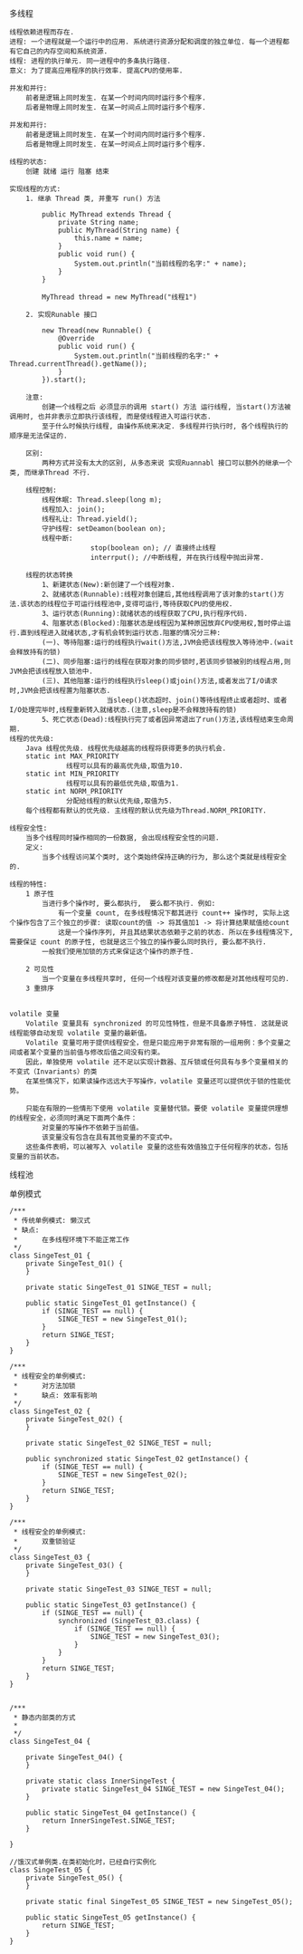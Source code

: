 多线程

    线程依赖进程而存在.
    进程: 一个进程就是一个运行中的应用. 系统进行资源分配和调度的独立单位. 每一个进程都有它自己的内存空间和系统资源.
    线程: 进程的执行单元. 同一进程中的多条执行路径.
    意义: 为了提高应用程序的执行效率. 提高CPU的使用率.

    并发和并行:
        前者是逻辑上同时发生. 在某一个时间内同时运行多个程序.
        后者是物理上同时发生. 在某一时间点上同时运行多个程序.

    并发和并行:
        前者是逻辑上同时发生. 在某一个时间内同时运行多个程序.
        后者是物理上同时发生. 在某一时间点上同时运行多个程序.

    线程的状态:
        创建 就绪 运行 阻塞 结束

    实现线程的方式:
        1. 继承 Thread 类, 并重写 run() 方法

            public MyThread extends Thread {
                private String name;
                public MyThread(String name) {
                    this.name = name;
                }
                public void run() {
                    System.out.println("当前线程的名字:" + name);
                }
            }

            MyThread thread = new MyThread("线程1")

        2. 实现Runable 接口

            new Thread(new Runnable() {
                @Override
                public void run() {
                    System.out.println("当前线程的名字:" + Thread.currentThread().getName());
                }
            }).start();

        注意:
            创建一个线程之后 必须显示的调用 start() 方法 运行线程, 当start()方法被调用时, 也并非表示立即执行该线程, 而是使线程进入可运行状态.
            至于什么时候执行线程, 由操作系统来决定. 多线程并行执行时, 各个线程执行的顺序是无法保证的.

        区别:
            两种方式并没有太大的区别, 从多态来说 实现Ruannabl 接口可以额外的继承一个类, 而继承Thread 不行.

        线程控制:
            线程休眠: Thread.sleep(long m);
            线程加入: join();
            线程礼让: Thread.yield();
            守护线程: setDeamon(boolean on);
            线程中断:
                        stop(boolean on); // 直接终止线程
                        interrput(); //中断线程, 并在执行线程中抛出异常.

        线程的状态转换
            1、新建状态(New):新创建了一个线程对象.
            2、就绪状态(Runnable):线程对象创建后,其他线程调用了该对象的start()方法.该状态的线程位于可运行线程池中,变得可运行,等待获取CPU的使用权.
            3、运行状态(Running):就绪状态的线程获取了CPU,执行程序代码.
            4、阻塞状态(Blocked):阻塞状态是线程因为某种原因放弃CPU使用权,暂时停止运行.直到线程进入就绪状态,才有机会转到运行状态.阻塞的情况分三种:
            (一)、等待阻塞:运行的线程执行wait()方法,JVM会把该线程放入等待池中.(wait会释放持有的锁)
            (二)、同步阻塞:运行的线程在获取对象的同步锁时,若该同步锁被别的线程占用,则JVM会把该线程放入锁池中.
            (三)、其他阻塞:运行的线程执行sleep()或join()方法,或者发出了I/O请求时,JVM会把该线程置为阻塞状态.
                            当sleep()状态超时、join()等待线程终止或者超时、或者I/O处理完毕时,线程重新转入就绪状态.(注意,sleep是不会释放持有的锁)
            5、死亡状态(Dead):线程执行完了或者因异常退出了run()方法,该线程结束生命周期.
    线程的优先级:
        Java 线程优先级. 线程优先级越高的线程将获得更多的执行机会.
        static int MAX_PRIORITY
                  线程可以具有的最高优先级,取值为10.
        static int MIN_PRIORITY
                  线程可以具有的最低优先级,取值为1.
        static int NORM_PRIORITY
                  分配给线程的默认优先级,取值为5.
        每个线程都有默认的优先级. 主线程的默认优先级为Thread.NORM_PRIORITY.

    线程安全性:
        当多个线程同时操作相同的一份数据, 会出现线程安全性的问题.
        定义:
            当多个线程访问某个类时, 这个类始终保持正确的行为, 那么这个类就是线程安全的.

    线程的特性:
        1 原子性
            当进行多个操作时, 要么都执行,  要么都不执行. 例如:
                有一个变量 count, 在多线程情况下都其进行 count++ 操作时, 实际上这个操作包含了三个独立的步骤: 读取count的值 -> 将其值加1 -> 将计算结果赋值给count
                这是一个操作序列, 并且其结果状态依赖于之前的状态. 所以在多线程情况下, 需要保证 count 的原子性, 也就是这三个独立的操作要么同时执行, 要么都不执行.
            一般我们使用加锁的方式来保证这个操作的原子性.

        2 可见性
            当一个变量在多线程共享时, 任何一个线程对该变量的修改都是对其他线程可见的.
        3 重排序


    volatile 变量
        Volatile 变量具有 synchronized 的可见性特性，但是不具备原子特性. 这就是说线程能够自动发现 volatile 变量的最新值。
        Volatile 变量可用于提供线程安全，但是只能应用于非常有限的一组用例：多个变量之间或者某个变量的当前值与修改后值之间没有约束。
        因此，单独使用 volatile 还不足以实现计数器、互斥锁或任何具有与多个变量相关的不变式（Invariants）的类
        在某些情况下，如果读操作远远大于写操作，volatile 变量还可以提供优于锁的性能优势。

        只能在有限的一些情形下使用 volatile 变量替代锁。要使 volatile 变量提供理想的线程安全，必须同时满足下面两个条件：
            对变量的写操作不依赖于当前值。
            该变量没有包含在具有其他变量的不变式中。
        这些条件表明，可以被写入 volatile 变量的这些有效值独立于任何程序的状态，包括变量的当前状态。

线程池




单例模式


    /***
     * 传统单例模式: 懒汉式
     * 缺点:
     *      在多线程环境下不能正常工作
     */
    class SingeTest_01 {
        private SingeTest_01() {
        }

        private static SingeTest_01 SINGE_TEST = null;

        public static SingeTest_01 getInstance() {
            if (SINGE_TEST == null) {
                SINGE_TEST = new SingeTest_01();
            }
            return SINGE_TEST;
        }
    }

    /***
     * 线程安全的单例模式:
     *      对方法加锁
     *      缺点: 效率有影响
     */
    class SingeTest_02 {
        private SingeTest_02() {
        }

        private static SingeTest_02 SINGE_TEST = null;

        public synchronized static SingeTest_02 getInstance() {
            if (SINGE_TEST == null) {
                SINGE_TEST = new SingeTest_02();
            }
            return SINGE_TEST;
        }
    }

    /***
     * 线程安全的单例模式:
     *      双重锁验证
     */
    class SingeTest_03 {
        private SingeTest_03() {
        }

        private static SingeTest_03 SINGE_TEST = null;

        public static SingeTest_03 getInstance() {
            if (SINGE_TEST == null) {
                synchronized (SingeTest_03.class) {
                    if (SINGE_TEST == null) {
                        SINGE_TEST = new SingeTest_03();
                    }
                }
            }
            return SINGE_TEST;
        }
    }


    /***
     * 静态内部类的方式
     *
     */
    class SingeTest_04 {

        private SingeTest_04() {
        }

        private static class InnerSingeTest {
            private static SingeTest_04 SINGE_TEST = new SingeTest_04();
        }

        public static SingeTest_04 getInstance() {
            return InnerSingeTest.SINGE_TEST;
        }

    }

    //饿汉式单例类.在类初始化时，已经自行实例化
    class SingeTest_05 {
        private SingeTest_05() {
        }

        private static final SingeTest_05 SINGE_TEST = new SingeTest_05();

        public static SingeTest_05 getInstance() {
            return SINGE_TEST;
        }
    }


















